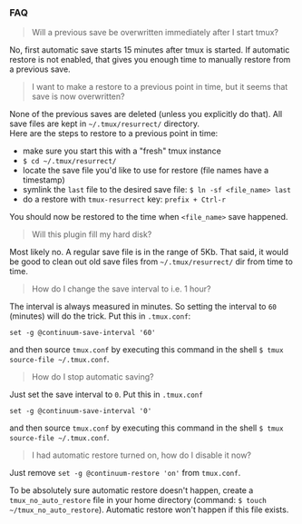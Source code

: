 ### FAQ

> Will a previous save be overwritten immediately after I start tmux?

No, first automatic save starts 15 minutes after tmux is started. If automatic
restore is not enabled, that gives you enough time to manually restore from a
previous save.

> I want to make a restore to a previous point in time, but it seems that save
is now overwritten?

None of the previous saves are deleted (unless you explicitly do that). All save
files are kept in `~/.tmux/resurrect/` directory.<br/>
Here are the steps to restore to a previous point in time:

- make sure you start this with a "fresh" tmux instance
- `$ cd ~/.tmux/resurrect/`
- locate the save file you'd like to use for restore (file names have a timestamp)
- symlink the `last` file to the desired save file: `$ ln -sf <file_name> last`
- do a restore with `tmux-resurrect` key: `prefix + Ctrl-r`

You should now be restored to the time when `<file_name>` save happened.

> Will this plugin fill my hard disk?

Most likely no. A regular save file is in the range of 5Kb. That said, it
would be good to clean out old save files from `~/.tmux/resurrect/` dir from
time to time.

> How do I change the save interval to i.e. 1 hour?

The interval is always measured in minutes. So setting the interval to `60`
(minutes) will do the trick. Put this in `.tmux.conf`:

    set -g @continuum-save-interval '60'

and then source `tmux.conf` by executing this command in the shell
`$ tmux source-file ~/.tmux.conf`.

> How do I stop automatic saving?

Just set the save interval to `0`. Put this in `.tmux.conf`

    set -g @continuum-save-interval '0'

and then source `tmux.conf` by executing this command in the shell
`$ tmux source-file ~/.tmux.conf`.

> I had automatic restore turned on, how do I disable it now?

Just remove `set -g @continuum-restore 'on'` from `tmux.conf`.

To be absolutely sure automatic restore doesn't happen, create a
`tmux_no_auto_restore` file in your home directory (command:
`$ touch ~/tmux_no_auto_restore`). Automatic restore won't happen if this file
exists.

